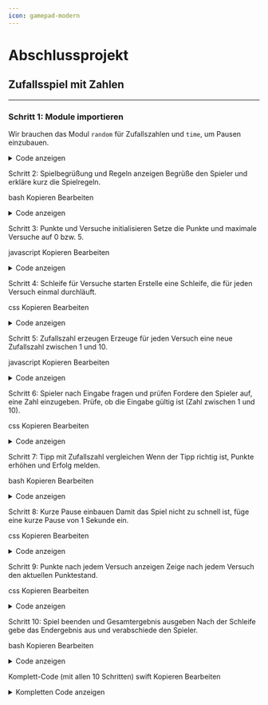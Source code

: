 ```yaml
---
icon: gamepad-modern
---
```


# Abschlussprojekt

## Zufallsspiel mit Zahlen

***

### Schritt 1: Module importieren

Wir brauchen das Modul `random` für Zufallszahlen und `time`, um Pausen einzubauen.

<details>

<summary>Code anzeigen</summary>

python Kopieren Bearbeiten import random import time&#x20;

</details>

Schritt 2: Spielbegrüßung und Regeln anzeigen Begrüße den Spieler und erkläre kurz die Spielregeln.

bash Kopieren Bearbeiten

<details>

<summary>Code anzeigen</summary>

```python
print("Willkommen zum Zufallsspiel!")
print("Du hast 5 Versuche, eine Zahl zwischen 1 und 10 zu erraten.")
print("Für jeden richtigen Tipp bekommst du einen Punkt.")
print("Viel Erfolg!")
time.sleep(2)  # Kurze Pause von 2 Sekunden
```

</details>

Schritt 3: Punkte und Versuche initialisieren Setze die Punkte und maximale Versuche auf 0 bzw. 5.

javascript Kopieren Bearbeiten

<details>

<summary>Code anzeigen</summary>

```python
punkte = 0
max_versuche = 5
```

</details>

Schritt 4: Schleife für Versuche starten Erstelle eine Schleife, die für jeden Versuch einmal durchläuft.

css Kopieren Bearbeiten

<details>

<summary>Code anzeigen</summary>

```python
for versuch in range(1, max_versuche + 1):
    print(f"\nVersuch {versuch} von {max_versuche}")
```

</details>

Schritt 5: Zufallszahl erzeugen Erzeuge für jeden Versuch eine neue Zufallszahl zwischen 1 und 10.

javascript Kopieren Bearbeiten

<details>

<summary>Code anzeigen</summary>

```python
    zahl = random.randint(1, 10)
```

</details>

Schritt 6: Spieler nach Eingabe fragen und prüfen Fordere den Spieler auf, eine Zahl einzugeben. Prüfe, ob die Eingabe gültig ist (Zahl zwischen 1 und 10).

css Kopieren Bearbeiten

<details>

<summary>Code anzeigen</summary>

```python
    while True:
        try:
            tipp = int(input("Rate eine Zahl zwischen 1 und 10: "))
            if 1 <= tipp <= 10:
                break
            else:
                print("Bitte gib eine Zahl zwischen 1 und 10 ein.")
        except ValueError:
            print("Das war keine gültige Zahl. Versuch es nochmal.")
```

</details>

Schritt 7: Tipp mit Zufallszahl vergleichen Wenn der Tipp richtig ist, Punkte erhöhen und Erfolg melden.

bash Kopieren Bearbeiten

<details>

<summary>Code anzeigen</summary>

```python
    if tipp == zahl:
        print("Richtig! Du bekommst einen Punkt.")
        punkte += 1
    else:
        print(f"Falsch! Die richtige Zahl war {zahl}.")
```

</details>

Schritt 8: Kurze Pause einbauen Damit das Spiel nicht zu schnell ist, füge eine kurze Pause von 1 Sekunde ein.

css Kopieren Bearbeiten

<details>

<summary>Code anzeigen</summary>

```python
    time.sleep(1)
```

</details>

Schritt 9: Punkte nach jedem Versuch anzeigen Zeige nach jedem Versuch den aktuellen Punktestand.

css Kopieren Bearbeiten

<details>

<summary>Code anzeigen</summary>

```python
    print(f"Deine Punkte: {punkte}")
```

</details>

Schritt 10: Spiel beenden und Gesamtergebnis ausgeben Nach der Schleife gebe das Endergebnis aus und verabschiede den Spieler.

bash Kopieren Bearbeiten

<details>

<summary>Code anzeigen</summary>

```python
print("\nSpiel beendet!")
print(f"Du hast {punkte} von {max_versuche} Punkten erreicht. Gut gemacht!")
```

</details>

Komplett-Code (mit allen 10 Schritten) swift Kopieren Bearbeiten

<details>

<summary>Kompletten Code anzeigen</summary>

```python
import random
import time

print("Willkommen zum Zufallsspiel!")
print("Du hast 5 Versuche, eine Zahl zwischen 1 und 10 zu erraten.")
print("Für jeden richtigen Tipp bekommst du einen Punkt.")
print("Viel Erfolg!")

time.sleep(2)

punkte = 0
max_versuche = 5

for versuch in range(1, max_versuche + 1):
    print(f"\nVersuch {versuch} von {max_versuche}")
    zahl = random.randint(1, 10)

    while True:
        try:
            tipp = int(input("Rate eine Zahl zwischen 1 und 10: "))
            if 1 <= tipp <= 10:
                break
            else:
                print("Bitte gib eine Zahl zwischen 1 und 10 ein.")
        except ValueError:
            print("Das war keine gültige Zahl. Versuch es nochmal.")

    if tipp == zahl:
        print("Richtig! Du bekommst einen Punkt.")
        punkte += 1
    else:
        print(f"Falsch! Die richtige Zahl war {zahl}.")

    time.sleep(1)
    print(f"Deine Punkte: {punkte}")

print("\nSpiel beendet!")
print(f"Du hast {punkte} von {max_versuche} Punkten erreicht. Gut gemacht!")
```

</details>
